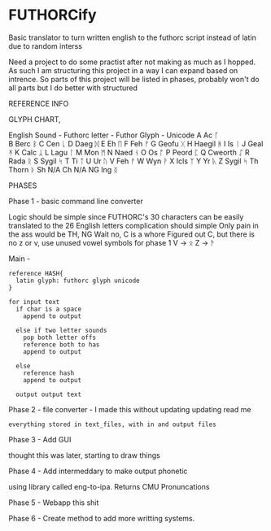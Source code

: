 # FUTHORCify
Basic translator to turn written english to the futhorc script instead of latin due to random interss

Need a project to do some practist after not making as much as I hopped. As such I am structuring this project in a way I can expand based on intrence.
So parts of this project will be listed in phases, probably won't do all parts but I do better with structured 

REFERENCE INFO

GLYPH CHART,

English Sound - Futhorc letter - Futhor Glyph - Unicode
A                Ac               ᚪ  
B                Berc             ᛒ
C                Cen              ᚳ
D                Daeg             ᛞ
E                Eh               ᛖ
F                Feh              ᚠ
G                Geofu            ᚷ
H                Haegil           ᚻ
I                Is               ᛁ
J                Geal             ᛡ 
K                Calc             ᛣ
L                Lagu             ᛚ
M                Mon              ᛗ
N                Naed             ᚾ
O                Os               ᚩ
P                Peord            ᛈ
Q                Cweorth          ᛢ
R                Rada             ᚱ
S                Sygil            ᛋ
T                Ti               ᛏ
U                Ur               ᚢ
V                Feh              ᚠ
W                Wyn              ᚹ
X                Icls             ᛉ
Y                Yr               ᚣ
Z                Sygil            ᛋ
Th               Thorn            ᚦ
Sh               N/A
Ch               N/A
NG               Ing              ᛝ

PHASES

Phase 1 - basic command line converter

  Logic should be simple since FUTHORC's 30 characters can be easily translated to the 26 English letters complication should simple
  Only pain in the ass would be TH, NG
  Wait no, C is a whore
  Figured out C, but there is no z or v, use unused vowel symbols for phase 1
  V ->  ᛟ
  Z ->  ᚫ

  Main -

    reference HASH{
      latin glyph: futhorc glyph unicode
    }

    for input text
      if char is a space
        append to output
        
      else if two letter sounds
        pop both letter offs
        reference both to has
        append to output
        
      else
        reference hash
        append to output

      output output text

Phase 2 - file converter - I made this without updating updating read me

    everything stored in text_files, with in and output files

Phase 3 - Add GUI

  thought this was later, starting to draw things

Phase 4 - Add intermeddary to make output phonetic 

  using library called eng-to-ipa. Returns CMU Pronuncations

Phase 5 - Webapp this shit

Phase 6 - Create method to add more writting systems.
